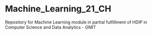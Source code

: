# Machine_Learning_21_CH
Repository for Machine Learning module in partial fulfillment of HDIP in Computer Science and Data Analytics - GMIT
